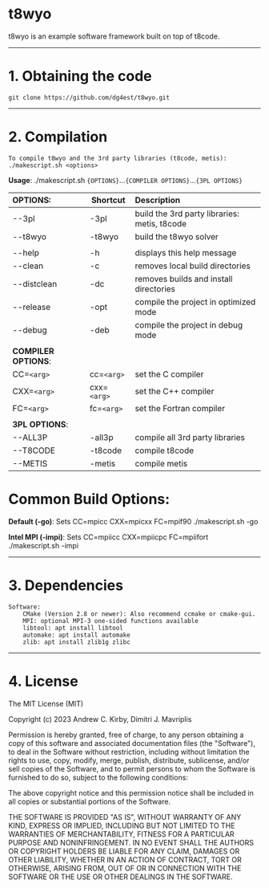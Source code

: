 t8wyo
=========
t8wyo is an example software framework built on top of t8code.

---
# 1. Obtaining the code
    git clone https://github.com/dg4est/t8wyo.git

---
# 2. Compilation
    To compile t8wyo and the 3rd party libraries (t8code, metis):
    ./makescript.sh <options>

**Usage**: ./makescript.sh `{OPTIONS}`...`{COMPILER OPTIONS}`...`{3PL OPTIONS}`

| OPTIONS:             | Shortcut    | Description                                         |
|:---------------------|-------------|:----------------------------------------------------|
| --3pl                | -3pl        | build the 3rd party libraries: metis, t8code        |
| --t8wyo              | -t8wyo      | build the t8wyo solver                              |
|                      |             |                                                     |
| --help               | -h          | displays this help message                          |
| --clean              | -c          | removes local build directories                     |
| --distclean          | -dc         | removes builds and install directories              |
| --release            | -opt        | compile the project in optimized mode               |
| --debug              | -deb        | compile the project in debug mode                   |
|                      |             |                                                     |
| **COMPILER OPTIONS**:|             |                                                     |
| CC=`<arg>`           | cc=`<arg>`  | set the C compiler                                  |
| CXX=`<arg>`          | cxx=`<arg>` | set the C++ compiler                                |
| FC=`<arg>`           | fc=`<arg>`  | set the Fortran compiler                            |
|                      |             |                                                     |
| **3PL OPTIONS**:     |             |                                                     |
| --ALL3P              | -all3p      | compile all 3rd party libraries                     |
| --T8CODE             | -t8code     | compile t8code                                      |
| --METIS              | -metis      | compile metis                                       |

# Common Build Options:
**Default (-go)**: Sets CC=mpicc CXX=mpicxx FC=mpif90
    ./makescript.sh -go

**Intel MPI (-impi)**: Sets CC=mpiicc CXX=mpiicpc FC=mpiifort
    ./makescript.sh -impi

---
# 3. Dependencies
    Software:
        CMake (Version 2.8 or newer): Also recommend ccmake or cmake-gui.
        MPI: optional MPI-3 one-sided functions available
        libtool: apt install libtool
        automake: apt install automake
        zlib: apt install zlib1g zlibc

---
# 4. License

The MIT License (MIT)

Copyright (c) 2023 Andrew C. Kirby, Dimitri J. Mavriplis

Permission is hereby granted, free of charge, to any person obtaining a copy
of this software and associated documentation files (the "Software"), to deal
in the Software without restriction, including without limitation the rights
to use, copy, modify, merge, publish, distribute, sublicense, and/or sell
copies of the Software, and to permit persons to whom the Software is
furnished to do so, subject to the following conditions:

The above copyright notice and this permission notice shall be included in all
copies or substantial portions of the Software.

THE SOFTWARE IS PROVIDED "AS IS", WITHOUT WARRANTY OF ANY KIND, EXPRESS OR
IMPLIED, INCLUDING BUT NOT LIMITED TO THE WARRANTIES OF MERCHANTABILITY,
FITNESS FOR A PARTICULAR PURPOSE AND NONINFRINGEMENT. IN NO EVENT SHALL THE
AUTHORS OR COPYRIGHT HOLDERS BE LIABLE FOR ANY CLAIM, DAMAGES OR OTHER
LIABILITY, WHETHER IN AN ACTION OF CONTRACT, TORT OR OTHERWISE, ARISING FROM,
OUT OF OR IN CONNECTION WITH THE SOFTWARE OR THE USE OR OTHER DEALINGS IN THE
SOFTWARE.
